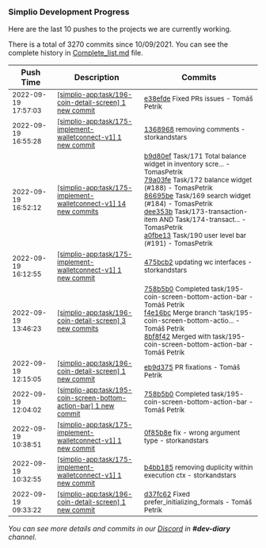
### Simplio Development Progress

Here are the last 10 pushes to the projects we are currently working.

There is a total of 3270 commits since 10/09/2021. You can see the complete history in
 [Complete_list.md](Complete_list.md) file.

| Push Time | Description | Commits |
| --- | --- | --- |
| <sub>2022-09-19 17:57:03</sub> | <sub>[[simplio-app:task/196\-coin\-detail\-screen] 1 new commit](https://github.com/SimplioOfficial/simplio-app/commit/e38efde627501af00d446e0442b434b8dcddc06c)</sub> | <sub>[e38efde](https://github.com/SimplioOfficial/simplio-app/commit/e38efde627501af00d446e0442b434b8dcddc06c) Fixed PRs issues - Tomáš Petrík</sub> |
| <sub>2022-09-19 16:55:28</sub> | <sub>[[simplio-app:task/175\-implement\-walletconnect\-v1] 1 new commit](https://github.com/SimplioOfficial/simplio-app/commit/1368968f2c410193d24a2eb62be8301072b405f3)</sub> | <sub>[1368968](https://github.com/SimplioOfficial/simplio-app/commit/1368968f2c410193d24a2eb62be8301072b405f3) removing comments - storkandstars</sub> |
| <sub>2022-09-19 16:52:12</sub> | <sub>[[simplio-app:task/175\-implement\-walletconnect\-v1] 14 new commits](https://github.com/SimplioOfficial/simplio-app/compare/475bcb2c8102...8efdec1ad645)</sub> | <sub>[b9d80ef](https://github.com/SimplioOfficial/simplio-app/commit/b9d80efdaf3115b4970cde8ca0b99de2e52c3b5a) Task/171 Total balance widget in inventory scre... - TomasPetrik<br>[79a03fe](https://github.com/SimplioOfficial/simplio-app/commit/79a03fe59577a316a5ba81fe5f18c2ad9d20ca0c) Task/172 balance widget (#188) - TomasPetrik<br>[86695be](https://github.com/SimplioOfficial/simplio-app/commit/86695bedc53827d77ed0f1728b45a6b3ee89b9c8) Task/169 search widget (#184) - TomasPetrik<br>[dee353b](https://github.com/SimplioOfficial/simplio-app/commit/dee353bfb31113c937eb9aa0c1a9061fd3e41c78) Task/173-transaction-item AND Task/174-transact... - TomasPetrik<br>[a0fbe13](https://github.com/SimplioOfficial/simplio-app/commit/a0fbe133321874dd98d6067f4e5a07a03f24f897) Task/190 user level bar (#191) - TomasPetrik</sub> |
| <sub>2022-09-19 16:12:55</sub> | <sub>[[simplio-app:task/175\-implement\-walletconnect\-v1] 1 new commit](https://github.com/SimplioOfficial/simplio-app/commit/475bcb2c81021680362d0f1d8c1e2b61f7537700)</sub> | <sub>[475bcb2](https://github.com/SimplioOfficial/simplio-app/commit/475bcb2c81021680362d0f1d8c1e2b61f7537700) updating wc interfaces - storkandstars</sub> |
| <sub>2022-09-19 13:46:23</sub> | <sub>[[simplio-app:task/196\-coin\-detail\-screen] 3 new commits](https://github.com/SimplioOfficial/simplio-app/compare/eb9d375ef609...8bf8f42ee733)</sub> | <sub>[758b5b0](https://github.com/SimplioOfficial/simplio-app/commit/758b5b08f32661ccd8f8719400f670cff0e6fbdd) Completed task/195-coin-screen-bottom-action-bar - Tomáš Petrík<br>[f4e16bc](https://github.com/SimplioOfficial/simplio-app/commit/f4e16bcf4532e4ce8bba67a3674918f1aac4beae) Merge branch 'task/195-coin-screen-bottom-actio... - Tomáš Petrík<br>[8bf8f42](https://github.com/SimplioOfficial/simplio-app/commit/8bf8f42ee733da014b64c1fd7a548a9606f9ba24) Merged with task/195-coin-screen-bottom-action-bar - Tomáš Petrík</sub> |
| <sub>2022-09-19 12:15:05</sub> | <sub>[[simplio-app:task/196\-coin\-detail\-screen] 1 new commit](https://github.com/SimplioOfficial/simplio-app/commit/eb9d375ef6095e1c8863b91c89f168e97537e91d)</sub> | <sub>[eb9d375](https://github.com/SimplioOfficial/simplio-app/commit/eb9d375ef6095e1c8863b91c89f168e97537e91d) PR fixations - Tomáš Petrík</sub> |
| <sub>2022-09-19 12:04:02</sub> | <sub>[[simplio-app:task/195\-coin\-screen\-bottom\-action\-bar] 1 new commit](https://github.com/SimplioOfficial/simplio-app/commit/758b5b08f32661ccd8f8719400f670cff0e6fbdd)</sub> | <sub>[758b5b0](https://github.com/SimplioOfficial/simplio-app/commit/758b5b08f32661ccd8f8719400f670cff0e6fbdd) Completed task/195-coin-screen-bottom-action-bar - Tomáš Petrík</sub> |
| <sub>2022-09-19 10:38:51</sub> | <sub>[[simplio-app:task/175\-implement\-walletconnect\-v1] 1 new commit](https://github.com/SimplioOfficial/simplio-app/commit/0f85b8e9d6c15644ad4744d58a2216ceb21af0d8)</sub> | <sub>[0f85b8e](https://github.com/SimplioOfficial/simplio-app/commit/0f85b8e9d6c15644ad4744d58a2216ceb21af0d8) fix - wrong argument type - storkandstars</sub> |
| <sub>2022-09-19 10:32:55</sub> | <sub>[[simplio-app:task/175\-implement\-walletconnect\-v1] 1 new commit](https://github.com/SimplioOfficial/simplio-app/commit/b4bb185903e88cf8023707f9f951668475e9545b)</sub> | <sub>[b4bb185](https://github.com/SimplioOfficial/simplio-app/commit/b4bb185903e88cf8023707f9f951668475e9545b) removing duplicity within execution ctx - storkandstars</sub> |
| <sub>2022-09-19 09:33:22</sub> | <sub>[[simplio-app:task/196\-coin\-detail\-screen] 1 new commit](https://github.com/SimplioOfficial/simplio-app/commit/d37fc624b067faede1a81339b66f38f23215a0ba)</sub> | <sub>[d37fc62](https://github.com/SimplioOfficial/simplio-app/commit/d37fc624b067faede1a81339b66f38f23215a0ba) Fixed prefer_initializing_formals - Tomáš Petrík</sub> |

_You can see more details and commits in our [Discord](https://discord.gg/aKhjuwZmdP) in **#dev-diary** channel._
